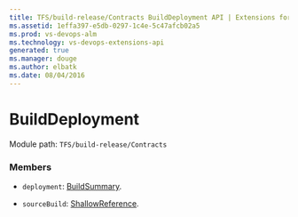 ```yaml
---
title: TFS/build-release/Contracts BuildDeployment API | Extensions for Visual Studio Team Services
ms.assetid: 1effa397-e5db-0297-1c4e-5c47afcb02a5
ms.prod: vs-devops-alm
ms.technology: vs-devops-extensions-api
generated: true
ms.manager: douge
ms.author: elbatk
ms.date: 08/04/2016
---
```


# BuildDeployment

Module path: `TFS/build-release/Contracts`


### Members

* `deployment`: [BuildSummary](./BuildSummary.md). 

* `sourceBuild`: [ShallowReference](./ShallowReference.md). 

